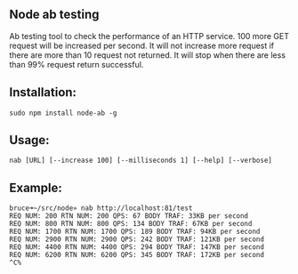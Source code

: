 ## Node ab testing

Ab testing tool to check the performance of an HTTP service. 100 more GET request
 will be increased per second. It will not increase more request if there are more
 than 10 request not returned. It will stop when there are less than 99% request 
 return successful.
 
## Installation:

    sudo npm install node-ab -g 

## Usage:

    nab [URL] [--increase 100] [--milliseconds 1] [--help] [--verbose]

## Example:

    bruce➜~/src/node» nab http://localhost:81/test                                              
    REQ NUM: 200 RTN NUM: 200 QPS: 67 BODY TRAF: 33KB per second
    REQ NUM: 800 RTN NUM: 800 QPS: 134 BODY TRAF: 67KB per second
    REQ NUM: 1700 RTN NUM: 1700 QPS: 189 BODY TRAF: 94KB per second
    REQ NUM: 2900 RTN NUM: 2900 QPS: 242 BODY TRAF: 121KB per second
    REQ NUM: 4400 RTN NUM: 4400 QPS: 294 BODY TRAF: 147KB per second
    REQ NUM: 6200 RTN NUM: 6200 QPS: 345 BODY TRAF: 172KB per second
    ^C%

